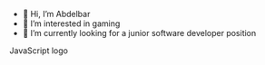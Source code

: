 - 👋 Hi, I’m Abdelbar
- 👀 I’m interested in gaming
- 🌱 I’m currently looking for a junior software developer position 

JavaScript logo 

<!---
Javabar/Javabar is a ✨ special ✨ repository because its `README.md` (this file) appears on your GitHub profile.
You can click the Preview link to take a look at your changes.
--->
